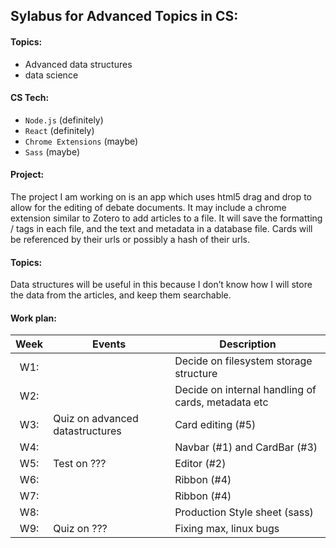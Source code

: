 [//]: # (Written in markdown)
## Sylabus for Advanced Topics in CS:
#### Topics:
* Advanced data structures
* data science

#### CS Tech:
* `Node.js` (definitely)
* `React` (definitely)
* `Chrome Extensions` (maybe)
* `Sass` (maybe)

#### Project:
The project I am working on is an app which uses html5 drag and drop to allow for the editing of debate documents.
It may include a chrome extension similar to Zotero to add articles to a file.
It will save the formatting / tags in each file, and the text and metadata in a database file.
Cards will be referenced by their urls or possibly a hash of their urls.

#### Topics:
Data structures will be useful in this because I don’t know how I will store the data from the articles, and keep them searchable.

#### Work plan:

| Week | Events| Description|
|:-----:| --- | --- |
| W1: | | Decide on filesystem storage structure |
| W2: | | Decide on internal handling of cards, metadata etc |
| W3: | Quiz on advanced datastructures | Card editing (#5) |
| W4: | | Navbar (#1) and CardBar (#3) |
| W5: | Test on ??? | Editor (#2) |
| W6: | | Ribbon (#4) |
| W7: | | Ribbon (#4) |
| W8: | | Production Style sheet (sass) |
| W9: | Quiz on ??? | Fixing max, linux bugs |
